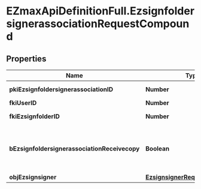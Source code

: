 # EZmaxApiDefinitionFull.EzsignfoldersignerassociationRequestCompound

## Properties

Name | Type | Description | Notes
------------ | ------------- | ------------- | -------------
**pkiEzsignfoldersignerassociationID** | **Number** | The unique ID of the Ezsignfoldersignerassociation | [optional] 
**fkiUserID** | **Number** | The unique ID of the User | [optional] 
**fkiEzsignfolderID** | **Number** | The unique ID of the Ezsignfolder | 
**bEzsignfoldersignerassociationReceivecopy** | **Boolean** | If this flag is true. The signatory will receive a copy of every signed Ezsigndocument even if it ain&#39;t required to sign the document. | [optional] 
**objEzsignsigner** | [**EzsignsignerRequestCompound**](EzsignsignerRequestCompound.md) |  | [optional] 



